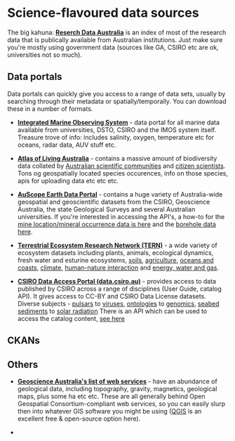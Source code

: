 # Science-flavoured data sources

The big kahuna: [**Reserch Data Australia**](https://researchdata.ands.org.au/) is an index of most of the research data that is publically available from Australian institutions. Just make sure you're mostly using government data (sources like GA, CSIRO etc are ok, universities not so much).

## Data portals

Data portals can quickly give you access to a range of data sets, usually by searching through their metadata or spatially/temporally. You can download these in a number of formats. 

- [**Integrated Marine Observing System**](https://imos.aodn.org.au/imos123/home) - data portal for all marine data available from universities, DSTO, CSIRO and the IMOS system itself. Treasure trove of info: includes salinity, oxygen, temperature etc for oceans, radar data, AUV stuff etc.

- [**Atlas of Living Australia**](http://ala.org.au) - contains a massive amount of biodiversity data collated by [Australian scientific communities](http://www.ala.org.au/about-the-atlas/atlas-background/atlas-partners/partner-profiles/) and [citizen scientists](http://www.ala.org.au/get-involved/citizen-science/). Tons og geospatially located species occurences, info on those species, apis for uploading data etc etc etc.

- [**AuScope Earth Data Portal**](http://portal.auscope.org) - contains a huge variety of Australia-wide geospatial and geoscientific datasets from the CSIRO, Geoscience Australia, the state Geological Surveys and several Australian universities. If you're interested in accessing the API's, a how-to for the [mine location/mineral occurrence data is here](https://twiki.auscope.org/wiki/CoreLibrary/ERMLGovHackOerview) and the [borehole data here](https://twiki.auscope.org/wiki/CoreLibrary/NVCLGovHackOverview).

- [**Terrestrial Ecosystem Research Network (TERN)**](http://portal.tern.org.au) - a wide variety of ecosystem datasets including plants, animals, ecological dynamics, fresh water and esturine ecosystems, [soils](http://portal.tern.org.au/search#!/q=%22land%20surface%22%20OR%20soil*%20OR%20erosion%20OR%20sedimen*%20OR%20land*%20OR%20topography%20OR%20%22frozen%20AND%20land%22%20OR%20%22soil%20AND%20salinity%22/p=1/tab=collection/num=10), [agriculture](http://portal.tern.org.au/search#!/q=%28agricultur*%20OR%20farm%20OR%20pastoral%20OR%20pastur*%29%20OR%20%28graz*%20OR%20crop*%20OR%20irrigation%29%20OR%20%28conserv*%20OR%20manage*%29/p=1/tab=collection/num=10), [oceans and coasts](http://portal.tern.org.au/search#!/q=%28coast*%20OR%20ocean*%29%20OR%20marine%20OR%20beach%20OR%20bathmetry%20OR%20tide*%20OR%20aqua*%20OR%20sea*%20OR%20saltwa*%20OR%20storm%20OR%20shoreline%20OR%20wave*%20OR%20salinity/p=1/tab=collection/num=10), [climate](http://portal.tern.org.au/search#!/q=climate%20OR%20%28index%20OR%20indice*%29%20OR%20anomaly%20OR%20oscillation%20OR%20pattern/p=1/tab=collection/num=10), [human-nature interaction](http://portal.tern.org.au/search#!/q=%28human*%20OR%20%22human%20impact%22%29%20OR%20survey%20OR%20boundaries%20OR%20economi*%20OR%20productio*%20OR%20behav*%20OR%20infrastructure%20OR%20%22land%20management%22%20OR%20harzard*/p=1/tab=collection/num=10) and [energy, water and gas](http://portal.tern.org.au/search#!/q=energy%20OR%20gas%20OR%20flux*%20OR%20atmospher*%20OR%20cloud%20OR%20air%20OR%20Pheno*%20OR%20radia*%20OR%20vapo*%20OR%20wind*%20OR%20precipitation%20OR%20rain/p=1/tab=collection/num=10).
 
- [**CSIRO Data Access Portal (data.csiro.au)**](http://data.csiro.au) - provides access to data published by CSIRO across a range of disciplines (User Guide, catalog API). It gives access to CC-BY and CSIRO Data License datasets. Diverse subjects - [pulsars](https://data.csiro.au/dap/search?q=Pulsars&p=1&rpp=25&sb=RELEVANCE&dr=all&soud=on) to [viruses](https://data.csiro.au/dap/search?tn=Veterinary%20Virology), [ontologies](http://dx.doi.org/10.4225/08/537452F354E36) to [genomics](https://data.csiro.au/dap/search?q=genomics&p=1&rpp=25&sb=RELEVANCE&dr=all&soud=on), [seabed sediments](https://data.csiro.au/dap/search?q=seabed%20sediments&p=1&rpp=25&sb=RELEVANCE) to [solar radiation](https://data.csiro.au/dap/search?q=solar%20radiation&p=1&rpp=25&sb=RELEVANCE)
There is an API which can be used to access the catalog content, [see here](https://wiki.csiro.au/display/dmsdoc/Web+Services+Interface)

## CKANs

## Others

- [**Geoscience Australia's list of web services**]() - have an abundance of geological data, including topography, gravity, magnetics, geological maps, plus some ha etc etc. These are all generally behind Open Geospatial Consortium-compliant web services, so you can easily slurp then into whatever GIS software you might be using ([QGIS](http://www.qgis.org/en/site/) is an excellent free & open-source option here).

- 